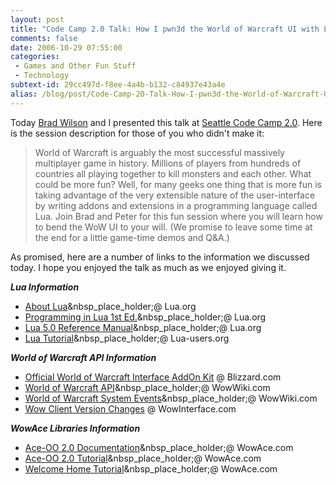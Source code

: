 ```yaml
---
layout: post
title: "Code Camp 2.0 Talk: How I pwn3d the World of Warcraft UI with Lua"
comments: false
date: 2006-10-29 07:55:00
categories:
 - Games and Other Fun Stuff
 - Technology
subtext-id: 29cc497d-f8ee-4a4b-b132-c84937e43a4e
alias: /blog/post/Code-Camp-20-Talk-How-I-pwn3d-the-World-of-Warcraft-UI-with-Lua.aspx
---
```



Today [Brad Wilson](http://www.agileprogrammer.com/dotnetguy) and I presented this talk at [Seattle Code Camp 2.0](http://seattle.techevents.info/codecamp/2/default.aspx). Here is the session description for those of you who didn't make it:

> World of Warcraft is arguably the most successful massively multiplayer game in history. Millions of players from hundreds of countries all playing together to kill monsters and each other. What could be more fun? Well, for many geeks one thing that is more fun is taking advantage of the very extensible nature of the user-interface by writing addons and extensions in a programming language called Lua. Join Brad and Peter for this fun session where you will learn how to bend the WoW UI to your will. (We promise to leave some time at the end for a little game-time demos and Q&A.)

As promised, here are a number of links to the information we discussed today. I hope you enjoyed the talk as much as we enjoyed giving it.

**_Lua Information_**

  * [About Lua](http://www.lua.org/about.html)&nbsp_place_holder;@ Lua.org 
  * [Programming in Lua 1st Ed.](http://www.lua.org/pil/)&nbsp_place_holder;@ Lua.org 
  * [Lua 5.0 Reference Manual](http://www.lua.org/manual/5.0/)&nbsp_place_holder;@ Lua.org 
  * [Lua Tutorial](http://lua-users.org/wiki/LuaTutorial)&nbsp_place_holder;@ Lua-users.org

**_World of Warcraft API Information_**

  * [Official World of Warcraft Interface AddOn Kit](http://www.blizzard.com/support/wow/?id=aww01671po) @ Blizzard.com 
  * [World of Warcraft API](http://www.wowwiki.com/World_of_Warcraft_API)&nbsp_place_holder;@ WowWiki.com 
  * [World of Warcraft System Events](http://www.wowwiki.com/Events/System)&nbsp_place_holder;@ WowWiki.com
  * [Wow Client Version Changes](http://wdn.wowinterface.com/) @ WowInterface.com

**_WowAce Libraries Information_**

  * [Ace-OO 2.0 Documentation](http://www.lua.org/manual/5.0/)&nbsp_place_holder;@ WowAce.com 
  * [Ace-OO 2.0 Tutorial](http://wiki.wowace.com/wiki/AceOO-2.0_Tutorial)&nbsp_place_holder;@ WowAce.com 
  * [Welcome Home Tutorial](http://www.wowace.com/wiki/WelcomeHome_-_Your_first_Ace2_Addon)&nbsp_place_holder;@ WowAce.com
